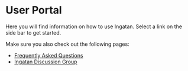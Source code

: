 # User Portal #

Here you will find information on how to use Ingatan. Select a link on the side bar to get started.

Make sure you also check out the following pages:
  * [Frequently Asked Questions](FAQ.md)
  * [Ingatan Discussion Group](http://groups.google.com/group/Ingatan)